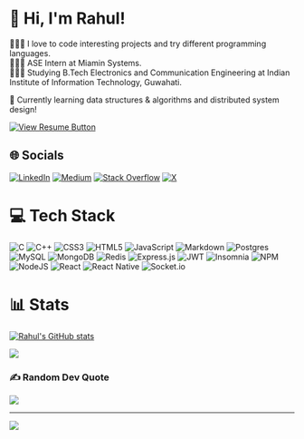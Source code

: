 # 👋 Hi, I'm Rahul!
👨🏻‍💻 I love to code interesting projects and try different programming languages.<br/>
👨🏻‍💻 ASE Intern at Miamin Systems.<br/>
🧑🏻‍🎓 Studying B.Tech Electronics and Communication Engineering at Indian Institute of Information Technology, Guwahati.<br/>
<!--🎨 My Portfolio (Under Development) [rahulyavvari.github.io](https://rahulyavvari.github.io)<br/> -->
💭 Currently learning data structures & algorithms and distributed system design!<br/>

<p>
  <a href="https://drive.google.com/file/d/1N7_NaMOIGUPCm9_9fgztjvDydf3Pv7xU/view?usp=sharing" target="_blank">
    <img src="https://img.shields.io/badge/View%20Resume-8A2BE2" alt="View Resume Button">
  </a>
</p>

## 🌐 Socials
[![LinkedIn](https://img.shields.io/badge/LinkedIn-%230077B5.svg?logo=linkedin&logoColor=white)](https://linkedin.com/in/rahulyavvari) [![Medium](https://img.shields.io/badge/Medium-12100E?logo=medium&logoColor=white)](https://medium.com/@rahulyavvari) [![Stack Overflow](https://img.shields.io/badge/-Stackoverflow-FE7A16?logo=stack-overflow&logoColor=white)](https://stackoverflow.com/users/16645729) [![X](https://img.shields.io/badge/X-black.svg?logo=X&logoColor=white)](https://x.com/RahulYavvari) 
<br/>
# 💻 Tech Stack
![C](https://img.shields.io/badge/c-%2300599C.svg?style=for-the-badge&logo=c&logoColor=white) ![C++](https://img.shields.io/badge/c++-%2300599C.svg?style=for-the-badge&logo=c%2B%2B&logoColor=white) ![CSS3](https://img.shields.io/badge/css3-%231572B6.svg?style=for-the-badge&logo=css3&logoColor=white) ![HTML5](https://img.shields.io/badge/html5-%23E34F26.svg?style=for-the-badge&logo=html5&logoColor=white) ![JavaScript](https://img.shields.io/badge/javascript-%23323330.svg?style=for-the-badge&logo=javascript&logoColor=%23F7DF1E) ![Markdown](https://img.shields.io/badge/markdown-%23000000.svg?style=for-the-badge&logo=markdown&logoColor=white) ![Postgres](https://img.shields.io/badge/postgres-%23316192.svg?style=for-the-badge&logo=postgresql&logoColor=white) ![MySQL](https://img.shields.io/badge/mysql-4479A1.svg?style=for-the-badge&logo=mysql&logoColor=white) ![MongoDB](https://img.shields.io/badge/MongoDB-%234ea94b.svg?style=for-the-badge&logo=mongodb&logoColor=white) ![Redis](https://img.shields.io/badge/redis-%23DD0031.svg?style=for-the-badge&logo=redis&logoColor=white) ![Express.js](https://img.shields.io/badge/express.js-%23404d59.svg?style=for-the-badge&logo=express&logoColor=%2361DAFB) ![JWT](https://img.shields.io/badge/JWT-black?style=for-the-badge&logo=JSON%20web%20tokens) ![Insomnia](https://img.shields.io/badge/Insomnia-black?style=for-the-badge&logo=insomnia&logoColor=5849BE) ![NPM](https://img.shields.io/badge/NPM-%23CB3837.svg?style=for-the-badge&logo=npm&logoColor=white) ![NodeJS](https://img.shields.io/badge/node.js-6DA55F?style=for-the-badge&logo=node.js&logoColor=white) ![React](https://img.shields.io/badge/react-%2320232a.svg?style=for-the-badge&logo=react&logoColor=%2361DAFB) ![React Native](https://img.shields.io/badge/react_native-%2320232a.svg?style=for-the-badge&logo=react&logoColor=%2361DAFB) ![Socket.io](https://img.shields.io/badge/Socket.io-black?style=for-the-badge&logo=socket.io&badgeColor=010101)
<br/>
# 📊 Stats
[![Rahul's GitHub stats](https://github-readme-stats.vercel.app/api?username=RahulYavvari&show_icons=true&theme=radical)](https://github.com/anuraghazra/github-readme-stats) <br/>
<!-- ![](https://github-readme-streak-stats.herokuapp.com/?user=RahulYavvari&theme=radical&hide_border=false) -->
![](https://github-readme-stats.vercel.app/api/top-langs/?username=RahulYavvari&theme=radical&hide_border=false&include_all_commits=false&count_private=false&layout=compact) <br/>

### ✍️ Random Dev Quote
![](https://quotes-github-readme.vercel.app/api?type=horizontal&theme=radical)

---
[![](https://visitcount.itsvg.in/api?id=RahulYavvari&icon=0&color=0)](https://visitcount.itsvg.in)
<!-- Proudly created with GPRM ( https://gprm.itsvg.in ) -->
